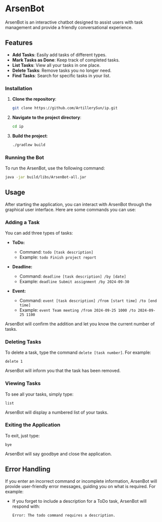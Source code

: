 # ArsenBot

ArsenBot is an interactive chatbot designed to assist users with task management and provide a friendly conversational experience.

## Features

- **Add Tasks**: Easily add tasks of different types.
- **Mark Tasks as Done**: Keep track of completed tasks.
- **List Tasks**: View all your tasks in one place.
- **Delete Tasks**: Remove tasks you no longer need.
- **Find Tasks**: Search for specific tasks in your list.

### Installation

1. **Clone the repository**:
   ```bash
   git clone https://github.com/ArtillerySun/ip.git
   ```
2. **Navigate to the project directory**:
   ```bash
   cd ip
   ```
3. **Build the project**:
   ```bash
   ./gradlew build
   ```

### Running the Bot

To run the ArsenBot, use the following command:

```bash
java -jar build/libs/ArsenBot-all.jar
 ```

## Usage

After starting the application, you can interact with ArsenBot through the graphical user interface. Here are some commands you can use:

### Adding a Task

You can add three types of tasks:

- **ToDo:**
    - Command: `todo [task description]`
    - Example: `todo Finish project report`

- **Deadline:**
    - Command: `deadline [task description] /by [date]`
    - Example: `deadline Submit assignment /by 2024-09-30`

- **Event:**
    - Command: `event [task description] /from [start time] /to [end time]`
    - Example: `event Team meeting /from 2024-09-25 1000 /to 2024-09-25 1100`

ArsenBot will confirm the addition and let you know the current number of tasks.

### Deleting Tasks

To delete a task, type the command `delete [task number]`. For example:

```
delete 1
```

ArsenBot will inform you that the task has been removed.

### Viewing Tasks

To see all your tasks, simply type:

```
list
```

ArsenBot will display a numbered list of your tasks.

### Exiting the Application

To exit, just type:

```
bye
```

ArsenBot will say goodbye and close the application.

## Error Handling

If you enter an incorrect command or incomplete information, ArsenBot will provide user-friendly error messages, guiding you on what is required. For example:

- If you forget to include a description for a ToDo task, ArsenBot will respond with:
  ```
  Error: The todo command requires a description.
  ```
